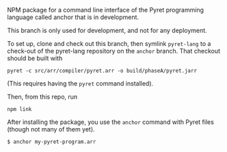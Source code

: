 NPM package for a command line interface of the Pyret programming language
called anchor that is in development.

This branch is only used for development, and not for any deployment.

To set up, clone and check out this branch, then symlink `pyret-lang` to a
check-out of the pyret-lang repository on the `anchor` branch. That checkout
should be built with

```
pyret -c src/arr/compiler/pyret.arr -o build/phaseA/pyret.jarr
```

(This requires having the `pyret` command installed).

Then, from this repo, run

```
npm link
```

After installing the package, you use the `anchor` command with Pyret files
(though not many of them yet).

```
$ anchor my-pyret-program.arr
```

